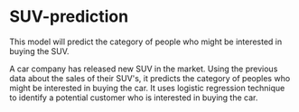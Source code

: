 # SUV-prediction
This model will predict the category of people who might be interested in buying the SUV.

A car company has released new SUV in the market. Using the previous data about the sales of their SUV's, it predicts the category of peoples who might be interested in buying the car.
It uses logistic regression technique to identify a potential customer who is interested in buying the car.

